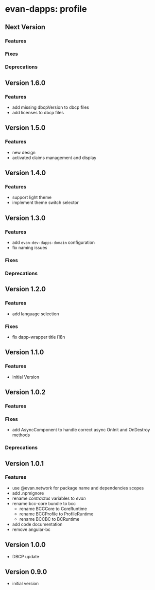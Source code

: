 # evan-dapps: profile

## Next Version
### Features
### Fixes
### Deprecations

## Version 1.6.0
### Features
- add missing dbcpVersion to dbcp files
- add licenses to dbcp files

## Version 1.5.0
### Features
- new design
- activated claims management and display

## Version 1.4.0
### Features
- support light theme
- implement theme switch selector

## Version 1.3.0
### Features
- add `evan-dev-dapps-domain` configuration
- fix naming issues

### Fixes
### Deprecations

## Version 1.2.0
### Features
- add language selection

### Fixes
- fix dapp-wrapper title i18n

## Version 1.1.0
### Features
- Initial Version

## Version 1.0.2
### Features
### Fixes
- add AsyncComponent to handle correct async OnInit and OnDestroy methods

### Deprecations

## Version 1.0.1
### Features
- use @evan.network for package name and dependencies scopes
- add .npmignore
- rename *contractus* variables to *evan*
- rename bcc-core bundle to bcc
  - rename BCCCore to CoreRuntime
  - rename BCCProfile to ProfileRuntime
  - rename BCCBC to BCRuntime
- add code documentation
- remove angular-bc

## Version 1.0.0
- DBCP update

## Version 0.9.0
- initial version